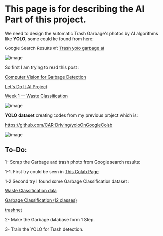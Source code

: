 # This page is for describing the AI Part of this project.

We need to design the Automatic Trash Garbage's photos by AI algorithms like **YOLO**, some could be found from here:

Google Search Results of:
 [Trash yolo garbage ai](https://www.google.com/search?q=trash+yolo+garbage+ai&tbm=isch&ved=2ahUKEwip2YmDh4rwAhUGHBoKHXNKDO8Q2-cCegQIABAA&oq=trash+yolo+garbage+ai&gs_lcp=CgNpbWcQA1DLxAFY4csBYPnOAWgAcAB4AIABkwKIAYoGkgEDMi0zmAEAoAEBqgELZ3dzLXdpei1pbWfAAQE&sclient=img&ei=ZlV9YKmOO4a4aPOUsfgO&bih=887&biw=804&client=opera&hs=dNU)

![image](https://user-images.githubusercontent.com/6679151/115223039-9c67b600-a120-11eb-8698-085b03c68bed.png)

So first I am trying to read this post :

[Computer Vision for Garbage Detection](https://medium.com/ramudroid/computer-vision-for-garbage-detection-136029142b3c)

[Let's Do It AI Project](https://opendata.letsdoitworld.org/#/ai)

[Week 1 — Waste Classification](https://medium.com/bbm406f19/week-1-waste-classification-dde0aaf12ccb)


![image](https://user-images.githubusercontent.com/6679151/115226478-8825b800-a124-11eb-84f3-7e64e1a7adad.png)


**YOLO** **dataset** creating codes from my previous project which is:

https://github.com/CAR-Driving/yoloOnGoogleColab

![image](https://user-images.githubusercontent.com/6679151/115223611-3c254400-a121-11eb-8353-1cb38edf2bfd.png)

## To-Do:

1- Scrap the Garbage and trash photo from Google search results:

 1-1. First try could be seen in [This Colab Page](http://colab.research.google.com/github/Startup-Data/SatLunNeh/blob/master/AI%20Parts/Yoututbe_scraping_by_colab.ipynb)
 
 1-2 Second try I found some Garbage Classification dataset : 

[Waste Classification data](https://www.kaggle.com/asdasdasasdas/garbage-classification)

[Garbage Classification (12 classes)](https://www.kaggle.com/mostafaabla/garbage-classification)

[trashnet](https://github.com/garythung/trashnet)

2- Make the Garbage database form 1 Step.

3- Train the YOLO for Trash detection.
